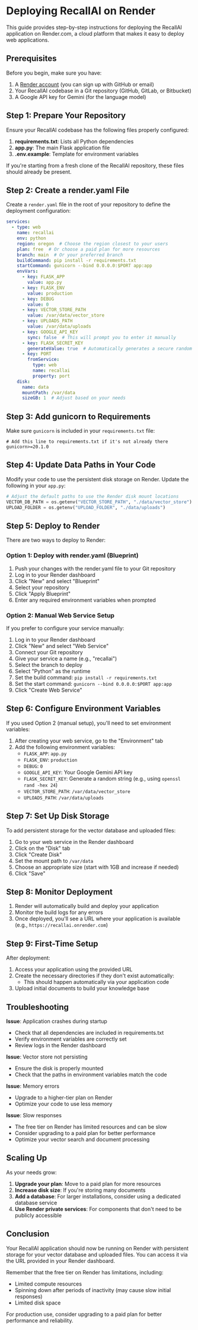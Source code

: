 # Deploying RecallAI on Render

This guide provides step-by-step instructions for deploying the RecallAI application on Render.com, a cloud platform that makes it easy to deploy web applications.

## Prerequisites

Before you begin, make sure you have:

1. A [Render account](https://render.com/) (you can sign up with GitHub or email)
2. Your RecallAI codebase in a Git repository (GitHub, GitLab, or Bitbucket)
3. A Google API key for Gemini (for the language model)

## Step 1: Prepare Your Repository

Ensure your RecallAI codebase has the following files properly configured:

1. **requirements.txt**: Lists all Python dependencies
2. **app.py**: The main Flask application file
3. **.env.example**: Template for environment variables

If you're starting from a fresh clone of the RecallAI repository, these files should already be present.

## Step 2: Create a render.yaml File

Create a `render.yaml` file in the root of your repository to define the deployment configuration:

```yaml
services:
  - type: web
    name: recallai
    env: python
    region: oregon  # Choose the region closest to your users
    plan: free  # Or choose a paid plan for more resources
    branch: main  # Or your preferred branch
    buildCommand: pip install -r requirements.txt
    startCommand: gunicorn --bind 0.0.0.0:$PORT app:app
    envVars:
      - key: FLASK_APP
        value: app.py
      - key: FLASK_ENV
        value: production
      - key: DEBUG
        value: 0
      - key: VECTOR_STORE_PATH
        value: /var/data/vector_store
      - key: UPLOADS_PATH
        value: /var/data/uploads
      - key: GOOGLE_API_KEY
        sync: false  # This will prompt you to enter it manually
      - key: FLASK_SECRET_KEY
        generateValue: true  # Automatically generates a secure random value
      - key: PORT
        fromService:
          type: web
          name: recallai
          property: port
    disk:
      name: data
      mountPath: /var/data
      sizeGB: 1  # Adjust based on your needs
```

## Step 3: Add gunicorn to Requirements

Make sure `gunicorn` is included in your `requirements.txt` file:

```
# Add this line to requirements.txt if it's not already there
gunicorn>=20.1.0
```

## Step 4: Update Data Paths in Your Code

Modify your code to use the persistent disk storage on Render. Update the following in your `app.py`:

```python
# Adjust the default paths to use the Render disk mount locations
VECTOR_DB_PATH = os.getenv("VECTOR_STORE_PATH", "./data/vector_store")
UPLOAD_FOLDER = os.getenv("UPLOAD_FOLDER", "./data/uploads")
```

## Step 5: Deploy to Render

There are two ways to deploy to Render:

### Option 1: Deploy with render.yaml (Blueprint)

1. Push your changes with the render.yaml file to your Git repository
2. Log in to your Render dashboard
3. Click "New" and select "Blueprint"
4. Select your repository
5. Click "Apply Blueprint"
6. Enter any required environment variables when prompted

### Option 2: Manual Web Service Setup

If you prefer to configure your service manually:

1. Log in to your Render dashboard
2. Click "New" and select "Web Service"
3. Connect your Git repository
4. Give your service a name (e.g., "recallai")
5. Select the branch to deploy
6. Select "Python" as the runtime
7. Set the build command: `pip install -r requirements.txt`
8. Set the start command: `gunicorn --bind 0.0.0.0:$PORT app:app`
9. Click "Create Web Service"

## Step 6: Configure Environment Variables

If you used Option 2 (manual setup), you'll need to set environment variables:

1. After creating your web service, go to the "Environment" tab
2. Add the following environment variables:
   - `FLASK_APP`: `app.py`
   - `FLASK_ENV`: `production`
   - `DEBUG`: `0`
   - `GOOGLE_API_KEY`: Your Google Gemini API key
   - `FLASK_SECRET_KEY`: Generate a random string (e.g., using `openssl rand -hex 24`)
   - `VECTOR_STORE_PATH`: `/var/data/vector_store`
   - `UPLOADS_PATH`: `/var/data/uploads`

## Step 7: Set Up Disk Storage

To add persistent storage for the vector database and uploaded files:

1. Go to your web service in the Render dashboard
2. Click on the "Disk" tab
3. Click "Create Disk"
4. Set the mount path to `/var/data`
5. Choose an appropriate size (start with 1GB and increase if needed)
6. Click "Save"

## Step 8: Monitor Deployment

1. Render will automatically build and deploy your application
2. Monitor the build logs for any errors
3. Once deployed, you'll see a URL where your application is available (e.g., `https://recallai.onrender.com`)

## Step 9: First-Time Setup

After deployment:

1. Access your application using the provided URL
2. Create the necessary directories if they don't exist automatically:
   - This should happen automatically via your application code
3. Upload initial documents to build your knowledge base

## Troubleshooting

**Issue**: Application crashes during startup
- Check that all dependencies are included in requirements.txt
- Verify environment variables are correctly set
- Review logs in the Render dashboard

**Issue**: Vector store not persisting
- Ensure the disk is properly mounted
- Check that the paths in environment variables match the code

**Issue**: Memory errors
- Upgrade to a higher-tier plan on Render
- Optimize your code to use less memory

**Issue**: Slow responses
- The free tier on Render has limited resources and can be slow
- Consider upgrading to a paid plan for better performance
- Optimize your vector search and document processing

## Scaling Up

As your needs grow:

1. **Upgrade your plan**: Move to a paid plan for more resources
2. **Increase disk size**: If you're storing many documents
3. **Add a database**: For larger installations, consider using a dedicated database service
4. **Use Render private services**: For components that don't need to be publicly accessible

## Conclusion

Your RecallAI application should now be running on Render with persistent storage for your vector database and uploaded files. You can access it via the URL provided in your Render dashboard.

Remember that the free tier on Render has limitations, including:
- Limited compute resources
- Spinning down after periods of inactivity (may cause slow initial responses)
- Limited disk space

For production use, consider upgrading to a paid plan for better performance and reliability. 
